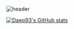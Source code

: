 ![header](https://capsule-render.vercel.app/api?type=transparent&height=200&section=header&text=DaehyunPark&animation=fadeIn&fontSize=90&fontColor=1e90ff)

[![Daep93's GitHub stats](https://github-readme-stats.vercel.app/api?username=daep93)](https://github.com/anuraghazra/github-readme-stats)

